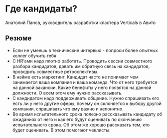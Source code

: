 # Где кандидаты?
Анатолий Панов, руководитель разработки кластера Verticals в Авито

## Резюме
* Если не умеешь в технические интервью - попроси более опытных коллег обучить тебя
* С HR’ами надо плотно работать. Проводить сессии совместного разбора кандидатов, давать им обратную связь на кандидатов, проводить совместные ретроспективы.
* В найме есть маркетинг. Кандидат часто не понимает чем занимается ваша компания и ваша команда. Что от него требуется на данной вакансии. Какие бенефиты у него появятся на данной должности. О всем этом ему нужно рассказывать.
* С кандидатом надо поддерживать общение. Нужно спрашивать его есть ли у него другие оферы, почему он склоняется к выбору другой компании, спрашивать что ему важно и непонятно.
* Во время испытательного срока полезно рассказывать кандидату об ожиданиях от него и как его будут оценивать по окончанию испытательного срока. Об этом же хорошо рассказать тем, кто будет оценивать. В этом помогают чеклисты.
